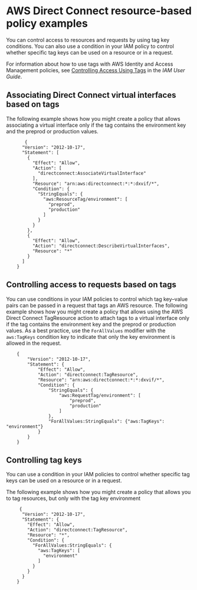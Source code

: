 # AWS Direct Connect resource\-based policy examples<a name="security_iam_resource-based-policy-examples"></a>

You can control access to resources and requests by using tag key conditions\. You can also use a condition in your IAM policy to control whether specific tag keys can be used on a resource or in a request\. 

For information about how to use tags with AWS Identity and Access Management policies, see [Controlling Access Using Tags](https://docs.aws.amazon.com/IAM/latest/UserGuide/access_iam-tags.html) in the *IAM User Guide*\.

## Associating Direct Connect virtual interfaces based on tags<a name="security_iam_resource-based-policy-examples-associate-interface"></a>

The following example shows how you might create a policy that allows associating a virtual interface only if the tag contains the environment key and the preprod or production values\. 

```
       {
      "Version": "2012-10-17",
      "Statement": [
        {
          "Effect": "Allow",
          "Action": [
            "directconnect:AssociateVirtualInterface"
          ],
          "Resource": "arn:aws:directconnect:*:*:dxvif/*",
          "Condition": {
            "StringEquals": {
              "aws:ResourceTag/environment": [
                "preprod",
                "production"
              ]
            }
          }
        },
        {
          "Effect": "Allow",
          "Action": "directconnect:DescribeVirtualInterfaces",
          "Resource": "*"
        }
      ]
    }
```

## Controlling access to requests based on tags<a name="security_iam_resource-based-policy-examples-associate-interface-requests"></a>

You can use conditions in your IAM policies to control which tag key–value pairs can be passed in a request that tags an AWS resource\. The following example shows how you might create a policy that allows using the AWS Direct Connect TagResource action to attach tags to a virtual interface only if the tag contains the environment key and the preprod or production values\. As a best practice, use the `ForAllValues` modifier with the `aws:TagKeys` condition key to indicate that only the key environment is allowed in the request\. 

 

```
    {
        "Version": "2012-10-17",
        "Statement": {
            "Effect": "Allow",
            "Action": "directconnect:TagResource",
            "Resource": "arn:aws:directconnect:*:*:dxvif/*",
            "Condition": {
                "StringEquals": {
                    "aws:RequestTag/environment": [
                        "preprod",
                        "production"
                    ]
                },
                "ForAllValues:StringEquals": {"aws:TagKeys": "environment"}
            }
        }
    }
```

## Controlling tag keys<a name="security_iam_resource-based-policy-examples-associate-interface-keys"></a>

You can use a condition in your IAM policies to control whether specific tag keys can be used on a resource or in a request\. 

The following example shows how you might create a policy that allows you to tag resources, but only with the tag key environment

```
     {
      "Version": "2012-10-17",
      "Statement": {
        "Effect": "Allow",
        "Action": "directconnect:TagResource",
        "Resource": "*",
        "Condition": {
          "ForAllValues:StringEquals": {
            "aws:TagKeys": [
              "environment"
            ]
          }
        }
      }
    }
```